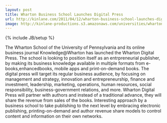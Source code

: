 ```yaml
---
layout: post
title: Wharton Business School Launches Digital Press
url: http://kinlane.com/2011/04/12/wharton-business-school-launches-digital-press/
image: http://kinlane-productions.s3.amazonaws.com/universities/wharton-digital-press.png
---
```

{% include JB/setup %}
The Wharton School of the University of Pennsylvania and its online business journal Knowledge@Wharton has launched the Wharton Digital Press.
The school is looking to position itself as an entrpreneurial publisher, by making its business knowledge available in multiple formats from e-books,enhancedbooks, mobile apps and print-on-demand books.
The digital press will target its regular business audience, by focusing on management and strategy, innovation and entrepreneurship, finance and investment, leadership, marketing, operations, human resources, social responsibility, business-government relations, and more.
Wharton Digital Press will partner with authors and instead of a traditional advance, they will share the revenue from sales of the books.
Interesting approach by a business school to take publishing to the next level by embracing electronic publishing, printing-on-demand and author revenue share models to control content and information on their own networks.